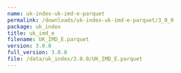 ```yaml
---
name: uk-index-uk-imd-e-parquet
permalink: /downloads/uk-index-uk-imd-e-parquet/3_0_0
package: uk_index
title: uk_imd_e
filename: UK_IMD_E.parquet
version: 3.0.0
full_version: 3.0.0
file: /data/uk_index/3.0.0/UK_IMD_E.parquet
---
```

